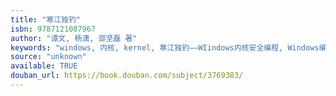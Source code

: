 ```yaml
---
title: "寒江独钓"
isbn: 9787121087967
author: "谭文, 杨潇, 邵坚磊 著"
keywords: "windows, 内核, kernel, 寒江独钓——WIindows内核安全编程, Windows编程, 操作系统, 编程, 计算机"
source: "unknown"
available: TRUE
douban_url: https://book.douban.com/subject/3769383/
---
```

